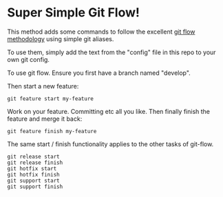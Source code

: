 # Super Simple Git Flow!

This method adds some commands to follow the excellent [git flow methodology](http://nvie.com/posts/a-successful-git-branching-model/) using simple git aliases.

To use them, simply add the text from the "config" file in this repo to your own git config.

To use git flow. Ensure you first have a branch named "develop".

Then start a new feature:

```
git feature start my-feature
```

Work on your feature. Committing etc all you like. Then finally finish the feature and merge it back:

```
git feature finish my-feature
```

The same start / finish functionality applies to the other tasks of git-flow.

```
git release start
git release finish
git hotfix start
git hotfix finish
git support start
git support finish
```
